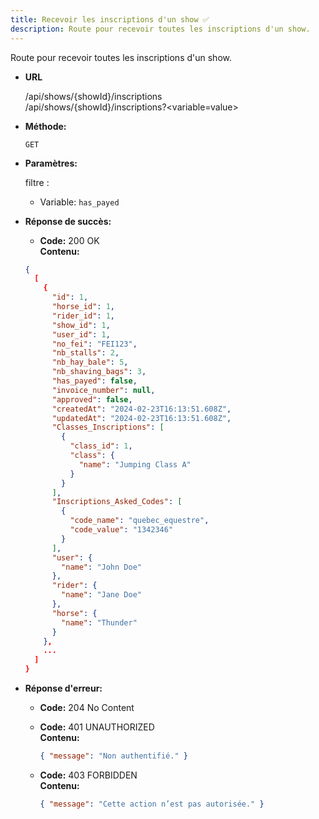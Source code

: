 ```yaml
---
title: Recevoir les inscriptions d'un show ✅
description: Route pour recevoir toutes les inscriptions d'un show.
---
```


Route pour recevoir toutes les inscriptions d'un show.

- **URL**

  /api/shows/{showId}/inscriptions <br>
  /api/shows/{showId}/inscriptions?<variable=value> <br>

- **Méthode:**

  `GET`

- **Paramètres:**

  filtre :

  - Variable: `has_payed`

- **Réponse de succès:**
  - **Code:** 200 OK <br>
  **Contenu:** <br>
  ```json
  {
    [
      {
        "id": 1,
        "horse_id": 1,
        "rider_id": 1,
        "show_id": 1,
        "user_id": 1,
        "no_fei": "FEI123",
        "nb_stalls": 2,
        "nb_hay_bale": 5,
        "nb_shaving_bags": 3,
        "has_payed": false,
        "invoice_number": null,
        "approved": false,
        "createdAt": "2024-02-23T16:13:51.608Z",
        "updatedAt": "2024-02-23T16:13:51.608Z",
        "Classes_Inscriptions": [
          {
            "class_id": 1,
            "class": {
              "name": "Jumping Class A"
            }
          }
        ],
        "Inscriptions_Asked_Codes": [
          {
            "code_name": "quebec_equestre",
            "code_value": "1342346"
          }
        ],
        "user": {
          "name": "John Doe"
        },
        "rider": {
          "name": "Jane Doe"
        },
        "horse": {
          "name": "Thunder"
        }
      },
      ...
    ]
  }
  ```

- **Réponse d'erreur:**

  - **Code:** 204 No Content<br />

  - **Code:** 401 UNAUTHORIZED <br />
    **Contenu:** 
    ```json
    { "message": "Non authentifié." }
    ```

  - **Code:** 403 FORBIDDEN <br />
    **Contenu:** 
    ```json
    { "message": "Cette action n’est pas autorisée." }
    ```